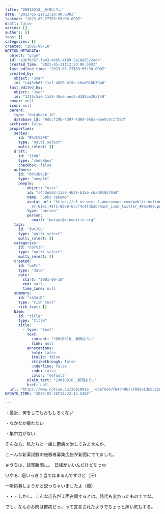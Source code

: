 ```yaml
---
title: "20010910__新聞より…"
date: "2023-05-21T12:20:00.000Z"
lastmod: "2023-05-27T03:55:00.000Z"
draft: false
series: []
authors: []
tags: []
categories: []
created: "2001-09-10"
NOTION_METADATA:
  object: "page"
  id: "e36f6d67-fb43-49b5-af89-5e1de5522ed4"
  created_time: "2023-05-21T12:20:00.000Z"
  last_edited_time: "2023-05-27T03:55:00.000Z"
  created_by:
    object: "user"
    id: "c443eb63-11a7-4629-b15e-c6ad918b79a0"
  last_edited_by:
    object: "user"
    id: "1219c5ae-11d8-48ce-aec6-d385ae29af49"
  cover: null
  icon: null
  parent:
    type: "database_id"
    database_id: "9dbcf20b-4d97-4d69-98ba-8ae9c8c1f58d"
  archived: false
  properties:
    series:
      id: "B%3C%3FS"
      type: "multi_select"
      multi_select: []
    draft:
      id: "JiWU"
      type: "checkbox"
      checkbox: false
    authors:
      id: "bK%3B%5B"
      type: "people"
      people:
        - object: "user"
          id: "c443eb63-11a7-4629-b15e-c6ad918b79a0"
          name: "Saki Yakumo"
          avatar_url: "https://s3-us-west-2.amazonaws.com/public.notion-static.com/3ad1c4\
            97-61e1-48f1-85e8-6acf4c4fdb2d/maoh_icon_twitter_400x400.png"
          type: "person"
          person:
            email: "marqut@ziomatrix.org"
    tags:
      id: "jw%7CC"
      type: "multi_select"
      multi_select: []
    categories:
      id: "nbY%3F"
      type: "multi_select"
      multi_select: []
    created:
      id: "vmFr"
      type: "date"
      date:
        start: "2001-09-10"
        end: null
        time_zone: null
    summary:
      id: "x%3AlD"
      type: "rich_text"
      rich_text: []
    Name:
      id: "title"
      type: "title"
      title:
        - type: "text"
          text:
            content: "20010910__新聞より…"
            link: null
          annotations:
            bold: false
            italic: false
            strikethrough: false
            underline: false
            code: false
            color: "default"
          plain_text: "20010910__新聞より…"
          href: null
  url: "https://www.notion.so/20010910__-e36f6d67fb4349b5af895e1de5522ed4"
UPDATE_TIME: "2023-05-28T15:22:14.536Z"

---
```

<link rel="stylesheet" href="https://cdn.jsdelivr.net/npm/katex@0.16.2/dist/katex.min.css" integrity="sha384-bYdxxUwYipFNohQlHt0bjN/LCpueqWz13HufFEV1SUatKs1cm4L6fFgCi1jT643X" crossorigin="anonymous">


・最近、何をしてもおもしろくない


・なかなか眠れない


・集中力がない


そんな方、私たちと一緒に鬱病を治してみませんか。


こーんな新薬試験の被験者募集広告が新聞にでてました。


＃うちは、読売新聞。。。　日経がいいんだけどなっｗ


いやぁ…思いっきり当てはまるんですけど（汗）


一瞬応募しようかと思っちゃいましたよ（爆）


・・・しかし、こんな広告が１面占領するとは。時代も変わったものですな。


でも、なんかお前は鬱病だっ。って宣言されたようでちょっと痛い気もする。


